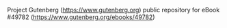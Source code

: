 Project Gutenberg (https://www.gutenberg.org) public repository for eBook #49782 (https://www.gutenberg.org/ebooks/49782)
